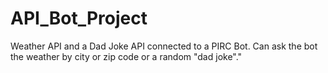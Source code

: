 # API_Bot_Project
Weather API and a Dad Joke API connected to a PIRC Bot. Can ask the bot the weather by city or zip code or a random "dad joke"."
